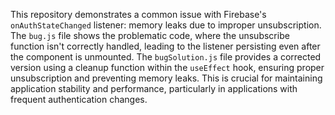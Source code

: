 This repository demonstrates a common issue with Firebase's `onAuthStateChanged` listener: memory leaks due to improper unsubscription.  The `bug.js` file shows the problematic code, where the unsubscribe function isn't correctly handled, leading to the listener persisting even after the component is unmounted.  The `bugSolution.js` file provides a corrected version using a cleanup function within the `useEffect` hook, ensuring proper unsubscription and preventing memory leaks.  This is crucial for maintaining application stability and performance, particularly in applications with frequent authentication changes.